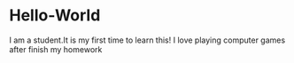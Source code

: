 # Hello-World
I am a student.It is my first time to learn this!
I love playing computer games after finish my homework
